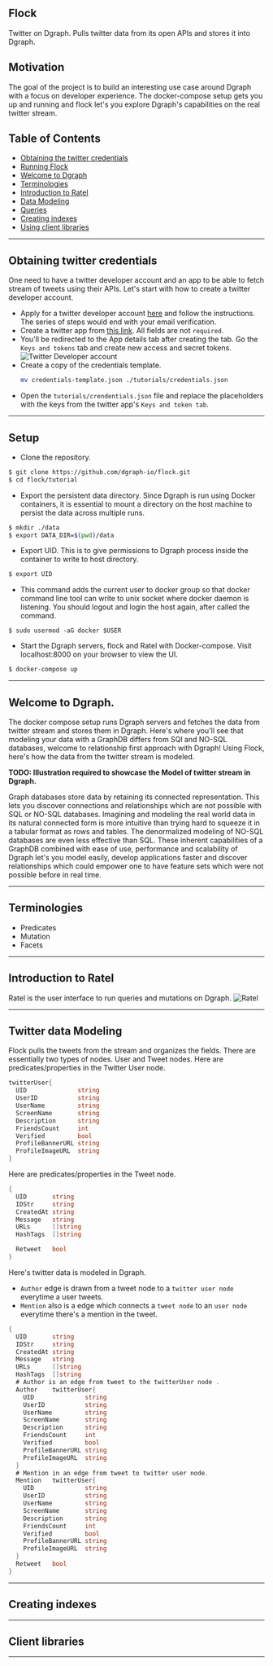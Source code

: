## Flock
Twitter on Dgraph. Pulls twitter data from its open APIs and stores it into Dgraph.  

## Motivation
The goal of the project is to build an interesting use case around Dgraph with a focus on developer experience. The docker-compose setup gets you up and running and flock let's you explore Dgraph's capabilities on the real twitter stream.

## Table of Contents
- [Obtaining the twitter credentials](#Obtaining-twitter-credentials)
- [Running Flock](#Setup)
- [Welcome to Dgraph](#Welcome-to-Dgraph)
- [Terminologies](#Terminologies)
- [Introduction to Ratel](#Introduction-to-Ratel)
- [Data Modeling](#Twitter-data-Modeling)
- [Queries](#queries)
- [Creating indexes](#Creating-indexes)
- [Using client libraries](#Client-libraries)
---

## Obtaining twitter credentials

One need to have a twitter developer account and an app to be able to fetch stream of tweets using their APIs. Let's start with how to create a twitter developer account.

- Apply for a twitter developer account [here](https://developer.twitter.com/en/apply/user) and follow the instructions. The series of steps would end with your email verification.
- Create a twitter app from [this link](https://developer.twitter.com/en/apps/create). All fields are not `required`.  
- You'll be redirected to the App details tab after creating the tab. Go the `Keys and tokens` tab and create new access and secret tokens.
![Twitter Developer account](./assets/twitter-keys.png)
- Create a copy of the credentials template.
  ```sh
  mv credentials-template.json ./tutorials/credentials.json
  ```
- Open the `tutorials/crendentials.json` file and replace the placeholders with the keys from the twitter app's `Keys and token tab`.

---
## Setup

- Clone the repository.
```sh
$ git clone https://github.com/dgraph-io/flock.git
$ cd flock/tutorial
```

- Export the persistent data directory. Since Dgraph is run using Docker containers, it is essential to mount a directory on the host machine to persist the data across multiple runs.
```sh
$ mkdir ./data
$ export DATA_DIR=$(pwd)/data
```

- Export UID. This is to give permissions to Dgraph process inside the container to write to host directory.   
```sh
$ export UID
```

- This command adds the current user to docker group so that docker command line tool can write to unix socket where docker daemon is listening.
  You should logout and login the host again, after called the command.
```
$ sudo usermod -aG docker $USER
```

- Start the Dgraph servers, flock and Ratel with Docker-compose. Visit localhost:8000 on your browser to view the UI.
```sh
$ docker-compose up
```
---

## Welcome to Dgraph.
The docker compose setup runs Dgraph servers and fetches the data from twitter stream and stores them in Dgraph. Here's where you'll see that modeling your data with a GraphDB differs from SQl and NO-SQL databases, welcome to relationship first approach with Dgraph! Using Flock, here's how the data from the twitter stream is modeled.

**TODO: Illustration required to showcase the Model of twitter stream in Dgraph.**  

Graph databases store data by retaining its connected representation. This lets you discover connections and relationships which are not possible with SQL or NO-SQL databases. Imagining and modeling the real world data in its natural connected form is more intuitive than trying hard to squeeze it in a tabular format as rows and tables. The denormalized modeling of NO-SQL databases are even less effective than SQL. These inherent capabilities of a GraphDB combined with ease of use, performance and scalability of Dgraph let's you model easily, develop applications faster and discover relationships which could empower one to have feature sets which were not possible before in real time.

---
## Terminologies
- Predicates
- Mutation
- Facets

---

## Introduction to Ratel
Ratel is the user interface to run queries and mutations on Dgraph.
![Ratel](./assets/ratel.png)

---

## Twitter data Modeling
Flock pulls the tweets from the stream and organizes the fields. There are essentially two types of nodes. User and Tweet nodes. Here are predicates/properties in the Twitter User node.

```go
twitterUser{
  UID              string
  UserID           string
  UserName         string
  ScreenName       string  
  Description      string
  FriendsCount     int    
  Verified         bool   
  ProfileBannerURL string
  ProfileImageURL  string
}   
```

Here are predicates/properties in the Tweet node.
```go
{
  UID       string        
  IDStr     string        
  CreatedAt string       
  Message   string        
  URLs      []string      
  HashTags  []string  

  Retweet   bool
}         

```
Here's twitter data is modeled in Dgraph.
- `Author` edge is drawn from a tweet node to a `twitter user node` everytime a user tweets.
- `Mention` also is a edge which connects a `tweet node` to an `user node` everytime there's a mention in the tweet.

```go
{
  UID       string        
  IDStr     string        
  CreatedAt string       
  Message   string        
  URLs      []string      
  HashTags  []string  
  # Author is an edge from tweet to the twitterUser node .    
  Author    twitterUser{
    UID              string
    UserID           string
    UserName         string
    ScreenName       string
    Description      string
    FriendsCount     int    
    Verified         bool   
    ProfileBannerURL string
    ProfileImageURL  string
  }   
  # Mention in an edge from tweet to twitter user node.
  Mention   twitterUser{
    UID              string
    UserID           string
    UserName         string
    ScreenName       string
    Description      string
    FriendsCount     int    
    Verified         bool   
    ProfileBannerURL string
    ProfileImageURL  string
  }
  Retweet   bool
}         
```

---

## Creating indexes


---
## Client libraries


---
